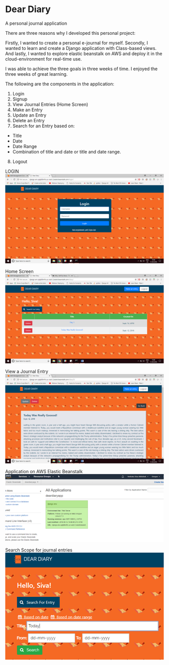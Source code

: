 # Dear Diary
A personal journal application

 There are three reasons why I developed this personal project:
 
 Firstly, I wanted to create a personal e-journal for myself. 
 Secondly, I wanted to learn and create a Django application with Class-based views. 
 And lastly, I wanted to explore elastic beanstalk on AWS and  deploy it in the cloud-environment for real-time use. 
 
 I was able to achieve the three goals in three weeks of time. I enjoyed the three weeks of great learning.
 
 The following are the components in the application:
 1. Login
 2. Signup
 3. View Journal Entries (Home Screen)
 4. Make an Entry
 5. Update an Entry
 6. Delete an Entry
 7. Search for an Entry based on: 
 - Title
 - Date
 - Date Range
 - Combination of title and date or title and date range.
 8. Logout
 
LOGIN
![Login Page](https://github.com/mvsabhishek/mvsabhishek.github.io/blob/master/img/drd1.png)

Home Screen
![Home Screen](https://github.com/mvsabhishek/mvsabhishek.github.io/blob/master/img/drd2.png)

View a Journal Entry
![View Entry](https://github.com/mvsabhishek/mvsabhishek.github.io/blob/master/img/drd3.png)

Application on AWS Elastic Beanstalk
![Application on AWS Elastic Beanstalk](https://github.com/mvsabhishek/mvsabhishek.github.io/blob/master/img/drd4.png)

Search Scope for journal entries
![Search Scope for journal entries](https://github.com/mvsabhishek/mvsabhishek.github.io/blob/master/img/drd5.png)
